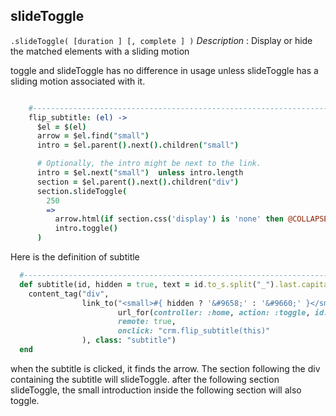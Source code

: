 slideToggle
---
`.slideToggle( [duration ] [, complete ] )`
*Description* : Display or hide the matched elements with a sliding motion

toggle and slideToggle has no difference in usage unless slideToggle has a sliding motion associated with it.
```coffee

    #----------------------------------------------------------------------------
    flip_subtitle: (el) ->
      $el = $(el)
      arrow = $el.find("small")
      intro = $el.parent().next().children("small")

      # Optionally, the intro might be next to the link.
      intro = $el.next("small")  unless intro.length
      section = $el.parent().next().children("div")
      section.slideToggle(
        250
        =>
          arrow.html(if section.css('display') is 'none' then @COLLAPSED else @EXPANDED)
          intro.toggle()
      )
```

Here is the definition of subtitle
```ruby
  #----------------------------------------------------------------------------
  def subtitle(id, hidden = true, text = id.to_s.split("_").last.capitalize)
    content_tag("div",
                link_to("<small>#{ hidden ? '&#9658;' : '&#9660;' }</small> #{sanitize text}".html_safe,
                        url_for(controller: :home, action: :toggle, id: id),
                        remote: true,
                        onclick: "crm.flip_subtitle(this)"
                ), class: "subtitle")
  end
```
when the subtitle is clicked, it finds the arrow. The section following the div containing the subtitle will slideToggle. after the following section slideToggle, the small introduction inside the following section will also toggle.


